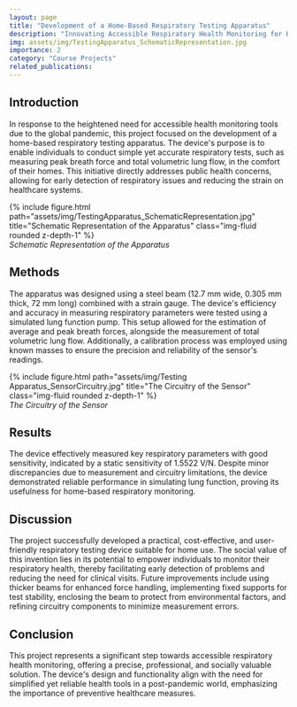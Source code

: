 ```yaml
---
layout: page
title: "Development of a Home-Based Respiratory Testing Apparatus"
description: "Innovating Accessible Respiratory Health Monitoring for Home Use"
img: assets/img/TestingApparatus_SchematicRepresentation.jpg
importance: 2
category: "Course Projects"
related_publications:
---
```


## Introduction

In response to the heightened need for accessible health monitoring tools due to the global pandemic, this project focused on the development of a home-based respiratory testing apparatus. The device's purpose is to enable individuals to conduct simple yet accurate respiratory tests, such as measuring peak breath force and total volumetric lung flow, in the comfort of their homes. This initiative directly addresses public health concerns, allowing for early detection of respiratory issues and reducing the strain on healthcare systems.

<div class="row">
    <div class="col-sm mt-3 mt-md-0">
        {% include figure.html path="assets/img/TestingApparatus_SchematicRepresentation.jpg" title="Schematic Representation of the Apparatus" class="img-fluid rounded z-depth-1" %}
    </div>
</div>
<div class="caption">
    <em>Schematic Representation of the Apparatus</em>
</div>

## Methods

The apparatus was designed using a steel beam (12.7 mm wide, 0.305 mm thick, 72 mm long) combined with a strain gauge. The device's efficiency and accuracy in measuring respiratory parameters were tested using a simulated lung function pump. This setup allowed for the estimation of average and peak breath forces, alongside the measurement of total volumetric lung flow. Additionally, a calibration process was employed using known masses to ensure the precision and reliability of the sensor's readings.

<div class="row">
    <div class="col-sm mt-3 mt-md-0">
        {% include figure.html path="assets/img/Testing Apparatus_SensorCircuitry.jpg" title="The Circuitry of the Sensor" class="img-fluid rounded z-depth-1" %}
    </div>
</div>
<div class="caption">
    <em>The Circuitry of the Sensor</em>
</div>

## Results

The device effectively measured key respiratory parameters with good sensitivity, indicated by a static sensitivity of 1.5522 V/N. Despite minor discrepancies due to measurement and circuitry limitations, the device demonstrated reliable performance in simulating lung function, proving its usefulness for home-based respiratory monitoring.

## Discussion

The project successfully developed a practical, cost-effective, and user-friendly respiratory testing device suitable for home use. The social value of this invention lies in its potential to empower individuals to monitor their respiratory health, thereby facilitating early detection of problems and reducing the need for clinical visits. Future improvements include using thicker beams for enhanced force handling, implementing fixed supports for test stability, enclosing the beam to protect from environmental factors, and refining circuitry components to minimize measurement errors.

## Conclusion

This project represents a significant step towards accessible respiratory health monitoring, offering a precise, professional, and socially valuable solution. The device's design and functionality align with the need for simplified yet reliable health tools in a post-pandemic world, emphasizing the importance of preventive healthcare measures.